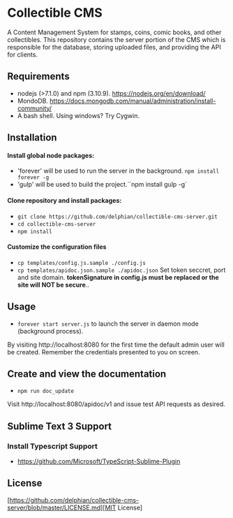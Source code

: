 # Collectible CMS

A Content Management System for stamps, coins, comic books, and other collectibles. This repository contains the server portion of the CMS which is responsible for the database, storing uploaded files, and providing the API for clients.

## Requirements

* nodejs (>7.1.0) and npm (3.10.9). https://nodejs.org/en/download/
* MondoDB. https://docs.mongodb.com/manual/administration/install-community/
* A bash shell. Using windows? Try Cygwin.

## Installation

#### Install global node packages:
* 'forever' will be used to run the server in the background. `npm install forever -g`
* 'gulp' will be used to build the project.``npm install gulp -g` 

#### Clone repository and install packages:
* `git clone https://github.com/delphian/collectible-cms-server.git`
* `cd collectible-cms-server`
* `npm install`

#### Customize the configuration files
* `cp templates/config.js.sample ./config.js`
* `cp templates/apidoc.json.sample ./apidoc.json`
Set token seccret, port and site domain. **tokenSignature in config.js must be
replaced or the site will NOT be secure**..

## Usage

* `forever start server.js` to launch the server in daemon mode (background process).

By visiting http://localhost:8080 for the first time the default admin user
will be created. Remember the credentials presented to you on screen.

## Create and view the documentation

* `npm run doc_update`

Visit http://localhost:8080/apidoc/v1 and issue test API requests as desired.

## Sublime Text 3 Support

### Install Typescript Support

* https://github.com/Microsoft/TypeScript-Sublime-Plugin

## License

[https://github.com/delphian/collectible-cms-server/blob/master/LICENSE.md][MIT License]
